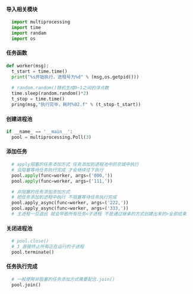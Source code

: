 #### 导入相关模块
```python
  import multiprocessing
  import time
  import randam
  import os
```

#### 任务函数
```python
def worker(msg):
  t_start = time.time()
  print("%s开始执行，进程号为%d" % (msg,os.getpid()))
  
  # random.random()随机生成0~1之间的浮点数
  time.sleep(random.random()*2)
  t_stop = time.time()
  pring(msg,"执行完毕，耗时%02.f" % (t_stop-t_start))
```

#### 创建进程池
```python
if __name_ == '__main__':
  pool = multiprocessing.Poll(3)
```

#### 添加任务
```python
  # apply阻塞的任务添加方式 任务添加到进程池中的京城中执行 
  # 会阻塞等待任务执行完成 才会继续往下执行
  pool.apply(func=worker, args=('000,'))
  pool.apply(func=worker, args=('111,'))

  # 非阻塞的任务添加添加方式
  # 把任务添加到进程中执行 不阻塞等待任务执行完成
  pool.apply_async(func=worker, args=('222,'))
  pool.apply_async(func=worker, args=('333,'))
  # 主进程一旦退出 就会导致所有任务<子进程 不是通过继承的方式创建出来的>全部结束
```

#### 关闭进程池
```python
  # pool.close()
  # 3 直接终止所有正在运行的子进程
  pool.terminate()
```

#### 任务执行完成
```python
  # 一般使用非阻塞的任务添加方式需要配合.join()
  pool.join()
```
